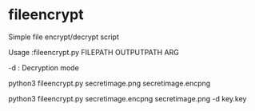 # fileencrypt
Simple file encrypt/decrypt script

Usage :fileencrypt.py FILEPATH OUTPUTPATH ARG 

-d : Decryption mode

python3 fileencrypt.py secretimage.png secretimage.encpng

python3 fileencrypt.py secretimage.encpng secretimage.png -d key.key 
